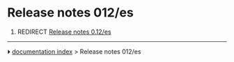 # Release notes 012/es
1.  REDIRECT [Release notes 0.12/es](Release_notes_0.12/es.md)



---
⏵ [documentation index](../README.md) > Release notes 012/es
